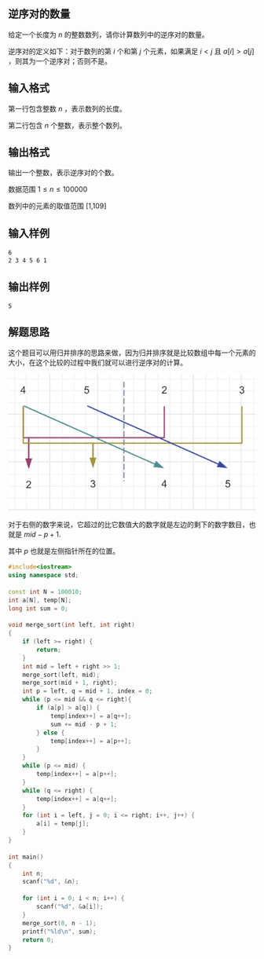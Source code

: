 ## 逆序对的数量

给定一个长度为 $n$ 的整数数列，请你计算数列中的逆序对的数量。

逆序对的定义如下：对于数列的第 $i$ 个和第 $j$ 个元素，如果满足 $i<j$ 且 $a[i]>a[j]$ ，则其为一个逆序对；否则不是。

## 输入格式

第一行包含整数 $n$ ，表示数列的长度。

第二行包含 $n$ 个整数，表示整个数列。

## 输出格式

输出一个整数，表示逆序对的个数。

数据范围
$1\le n\le 100000$

数列中的元素的取值范围 [1,109]

## 输入样例

```
6
2 3 4 5 6 1
```

## 输出样例

```
5
```

## 解题思路

这个题目可以用归并排序的思路来做，因为归并排序就是比较数组中每一个元素的大小，在这个比较的过程中我们就可以进行逆序对的计算。

![逆序对](../images/逆序对.png)

对于右侧的数字来说，它超过的比它数值大的数字就是左边的剩下的数字数目，也就是 $mid - p + 1$.

其中 $p$ 也就是左侧指针所在的位置。

```cpp
#include<iostream>
using namespace std;

const int N = 100010;
int a[N], temp[N];
long int sum = 0;

void merge_sort(int left, int right)
{
    if (left >= right) {
        return;
    }
    int mid = left + right >> 1;
    merge_sort(left, mid);
    merge_sort(mid + 1, right);
    int p = left, q = mid + 1, index = 0;
    while (p <= mid && q <= right){
        if (a[p] > a[q]) {
            temp[index++] = a[q++];
            sum += mid - p + 1;
        } else {
            temp[index++] = a[p++];
        }
    }
    while (p <= mid) {
        temp[index++] = a[p++];
    }
    while (q <= right) {
        temp[index++] = a[q++];
    }
    for (int i = left, j = 0; i <= right; i++, j++) {
        a[i] = temp[j];
    }
}

int main()
{
    int n;
    scanf("%d", &n);
    
    for (int i = 0; i < n; i++) {
        scanf("%d", &a[i]);
    }
    merge_sort(0, n - 1);
    printf("%ld\n", sum);
    return 0;
}
```